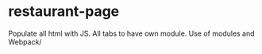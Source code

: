 # restaurant-page
Populate all html with JS.
All tabs to have own module.
Use of modules and Webpack/
